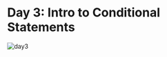 # Day 3: Intro to Conditional Statements
![day3](https://user-images.githubusercontent.com/128070861/232431436-7bf972c0-9adf-4612-8380-47762f3a9632.PNG)
